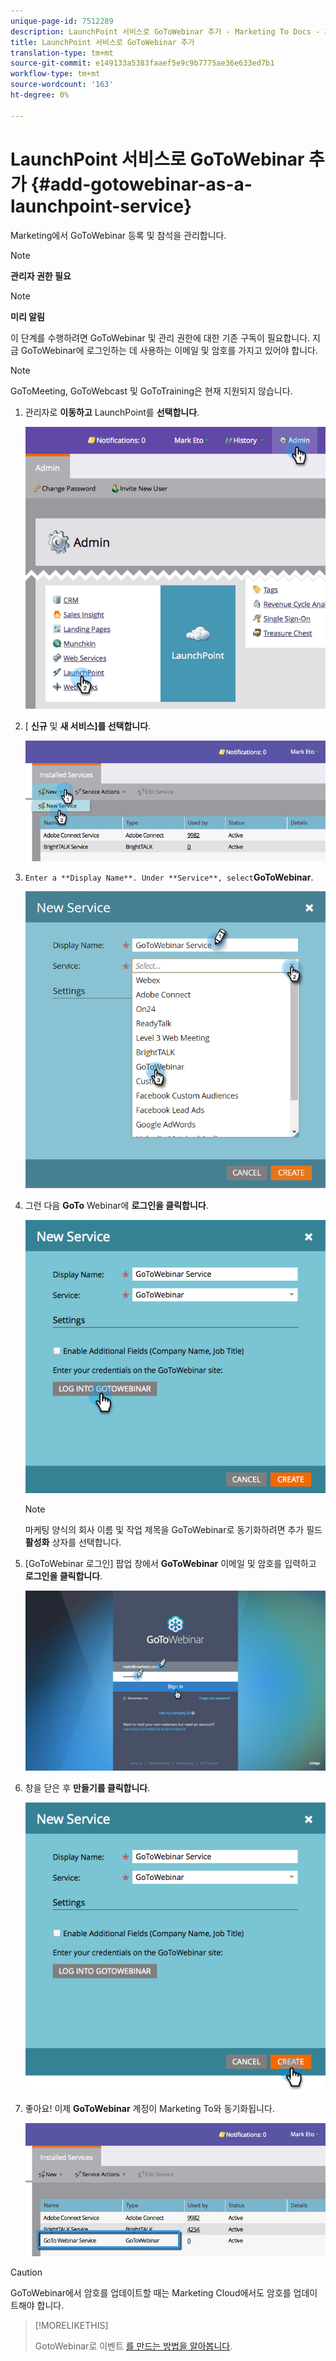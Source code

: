 ```yaml
---
unique-page-id: 7512289
description: LaunchPoint 서비스로 GoToWebinar 추가 - Marketing To Docs - 제품 설명서
title: LaunchPoint 서비스로 GoToWebinar 추가
translation-type: tm+mt
source-git-commit: e149133a5383faaef5e9c9b7775ae36e633ed7b1
workflow-type: tm+mt
source-wordcount: '163'
ht-degree: 0%

---
```



# LaunchPoint 서비스로 GoToWebinar 추가 {#add-gotowebinar-as-a-launchpoint-service}

Marketing에서 GoToWebinar 등록 및 참석을 관리합니다.

>[!NOTE]
>
>**관리자 권한 필요**

>[!NOTE]
>
>**미리 알림**
>
>이 단계를 수행하려면 GoToWebinar 및 관리 권한에 대한 기존 구독이 필요합니다. 지금 GoToWebinar에 로그인하는 데 사용하는 이메일 및 암호를 가지고 있어야 합니다.

>[!NOTE]
>
>GoToMeeting, GoToWebcast 및 GoToTraining은 현재 지원되지 않습니다.

1. 관리자로 **이동하고** LaunchPoint를 **선택합니다**.

   ![](assets/image2015-4-22-15-3a33-3a47.png)

1. [ **신규** 및 **새 서비스]를 선택합니다**.

   ![](assets/new-service-gotowebinar.png)

1. `Enter a **Display Name**. Under **Service**, select`**GoToWebinar**.

   ![](assets/new-service-goto-webinar1.png)

1. 그런 다음 **GoTo** Webinar에 **로그인을 클릭합니다**.

   ![](assets/image2015-4-22-15-3a57-3a59.png)

   >[!NOTE]
   >
   >마케팅 양식의 회사 이름 및 작업 제목을 GoToWebinar로 동기화하려면 추가 필드 **활성화** 상자를 선택합니다.

1. [GoToWebinar 로그인] 팝업 창에서 **GoToWebinar** 이메일 및 암호를 입력하고 **로그인을 클릭합니다**.

   ![](assets/image2015-4-22-15-3a52-3a31.png)

1. 창을 닫은 후 **만들기를 클릭합니다**.

   ![](assets/image2015-4-22-15-3a57-3a43.png)

1. 좋아요! 이제 **GoToWebinar** 계정이 Marketing To와 동기화됩니다.

   ![](assets/goto-webinar.png)

>[!CAUTION]
>
>GoToWebinar에서 암호를 업데이트할 때는 Marketing Cloud에서도 암호를 업데이트해야 합니다.

>[!MORELIKETHIS]
>
>GotoWebinar로 이벤트 [를 만드는 방법을 알아봅니다](../../../product-docs/demand-generation/events/create-an-event/create-an-event-with-gotowebinar.md).

